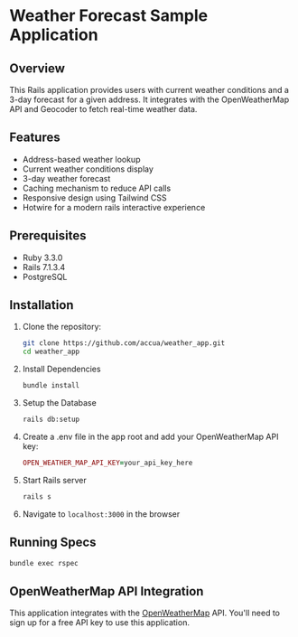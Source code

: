 # Weather Forecast Sample Application

## Overview

This Rails application provides users with current weather conditions and a 3-day forecast for a given address. It integrates with the OpenWeatherMap API and Geocoder to fetch real-time weather data.

## Features

- Address-based weather lookup
- Current weather conditions display
- 3-day weather forecast
- Caching mechanism to reduce API calls
- Responsive design using Tailwind CSS
- Hotwire for a modern rails interactive experience

## Prerequisites

- Ruby 3.3.0
- Rails 7.1.3.4
- PostgreSQL

## Installation

1. Clone the repository:
   ```bash
   git clone https://github.com/accua/weather_app.git
   cd weather_app
   ```
   
2. Install Dependencies
   ```bash
   bundle install
   ```

3. Setup the Database
   ```bash
   rails db:setup
   ```

4. Create a .env file in the app root and add your OpenWeatherMap API key:
   ```ruby
   OPEN_WEATHER_MAP_API_KEY=your_api_key_here
   ```

5. Start Rails server
   ```bash
   rails s
   ```

6. Navigate to `localhost:3000` in the browser

## Running Specs

```bash
bundle exec rspec
```

## OpenWeatherMap API Integration
This application integrates with the [OpenWeatherMap](https://openweathermap.org/) API. You'll need to sign up for a free API key to use this application.
  
